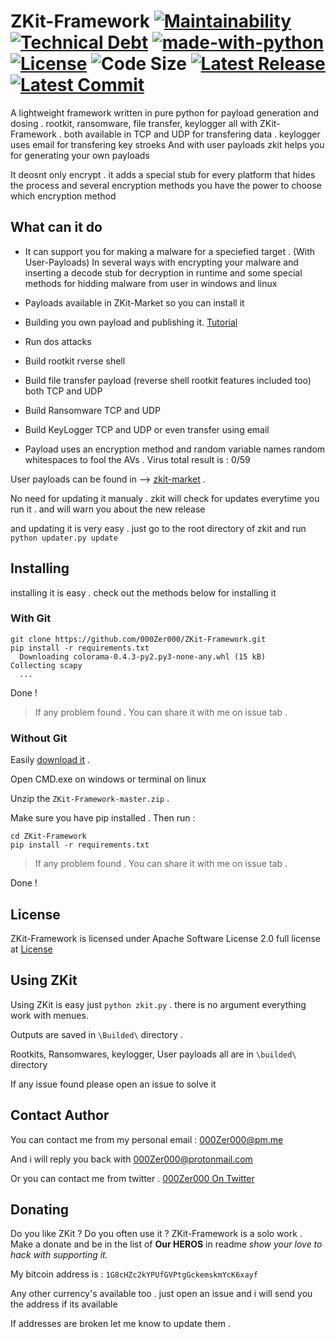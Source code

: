 # ZKit-Framework [![Maintainability](https://api.codeclimate.com/v1/badges/00ca04339de7350a9f1f/maintainability)](https://codeclimate.com/github/000Zer000/ZKit-Framework/maintainability) [![Technical Debt](https://img.shields.io/codeclimate/tech-debt/000Zer000/ZKit-Framework)](https://codeclimate.com/github/000Zer000/ZKit-Framework/) [![made-with-python](https://img.shields.io/badge/Made%20with-Python-1f425f.svg)](https://www.python.org/) [![License](https://img.shields.io/github/license/000Zer000/ZKit-Framework)](https://github.com/000Zer000/ZKit-Framework/blob/LICENSE) ![Code Size](https://img.shields.io/github/languages/code-size/000Zer000/ZKit-Framework) [![Latest Release](https://img.shields.io/github/v/release/000Zer000/ZKit-Framework?label=Latest%20Release)](https://github.com/000Zer000/ZKit-Framework/releases/latest) [![Latest Commit](https://img.shields.io/github/last-commit/000Zer000/ZKit-Framework?label=Latest%20commit)](https://github.com/000Zer000/ZKit-Framework/commit/master)

A lightweight framework written in pure python for payload generation and dosing . rootkit, ransomware, file transfer, keylogger all with ZKit-Framework . both available in TCP and UDP for transfering data . keylogger uses email for transfering key stroeks 
And with user payloads zkit helps you for generating your own payloads

It deosnt only encrypt . it adds a special stub for every platform that hides the process and several encryption methods 
you have the power to choose which encryption method 

## What can it do

- It can support you for making a malware for a speciefied target . (With User-Payloads) 
  In several ways with encrypting your malware 
  and inserting a decode stub for decryption in runtime and some 
  special methods for hidding malware from user in windows and linux

- Payloads available in ZKit-Market so you can install it

- Building you own payload and publishing it. [Tutorial](https://github.com/000Zer000/ZKit-Framework/wiki/Creating-My-Own-Payload)

- Run dos attacks

- Build rootkit rverse shell

- Build file transfer payload (reverse shell rootkit features included too) both TCP and UDP

- Build Ransomware TCP and UDP

- Build KeyLogger TCP and UDP or even transfer using email

- Payload uses an encryption method and random variable names random whitespaces to fool the AVs . Virus total result is : 0/59

User payloads can be found in --> [zkit-market](https://github.com/000Zer000/ZKit-Market) . 

No need for updating it manualy . zkit will check for updates everytime you run it . and will warn you about the new release 

and updating it is very easy . just go to the root directory of zkit and run `python updater.py update`

## Installing

installing it is easy . check out the methods below for installing it

### With Git
```
git clone https://github.com/000Zer000/ZKit-Framework.git
pip install -r requirements.txt
  Downloading colorama-0.4.3-py2.py3-none-any.whl (15 kB)
Collecting scapy
  ...
```

Done !

> If any problem found . You can share it with me on issue tab .

### Without Git
Easily [download it](https://github.com/000Zer000/ZKit-Framework/archive/master.zip) .

Open CMD.exe on windows or terminal on linux

Unzip the `ZKit-Framework-master.zip` .

Make sure you have pip installed . Then run :

```batch
cd ZKit-Framework
pip install -r requirements.txt
```

> If any problem found . You can share it with me on issue tab .

Done !

## License
ZKit-Framework is licensed under Apache Software License 2.0 full license at [License](https://github.com/000Zer000/ZKit-Framework/blob/master/LICENSE)

## Using ZKit
Using ZKit is easy just `python zkit.py` . there is no argument everything work with menues.

Outputs are saved in `\Builded\` directory .

Rootkits, Ransomwares, keylogger, User payloads all are in `\builded\` directory

If any issue found please open an issue to solve it

## Contact Author

You can contact me from my personal email : 000Zer000@pm.me

And i will reply you back with 000Zer000@protonmail.com

Or you can contact me from twitter . [000Zer000 On Twitter](https://twitter.com/__000Zer000__)

## Donating
Do you like ZKit ? Do you often use it ? ZKit-Framework is a solo work . Make a donate and be in the list of **Our HEROS** in readme _show your love to hack with supporting it._

My bitcoin address is : `1G8cHZc2kYPUfGVPtgGckemskmYcK6xayf`

Any other currency's available too . just open an issue and i will send you the address if its available

If addresses are broken let me know to update them .
